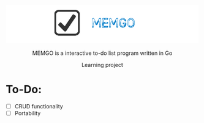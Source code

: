 ![](https://github.com/nickmancari/memgo/blob/master/images/Memgo.png)

<p align='center'>MEMGO is a interactive to-do list program written in Go</p>

<p align='center'>Learning project</p>

# To-Do:
- [ ] CRUD functionality
- [ ] Portability
